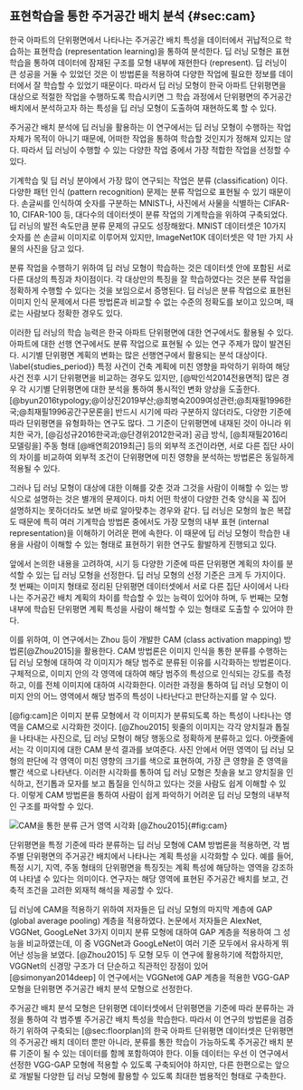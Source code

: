 ## 표현학습을 통한 주거공간 배치 분석 {#sec:cam}

<!-- 표현학습 : 기계가 데이터로부터 유용한 정보를 추출하는 방법을 연구하는 분야 -->
<!-- 주거공간 배치 분석 = 주거공간 배치 데이터에서 학습된 잠재표현 도출 -->
<!-- 잠재표현 분석 모형 = VGG-GAP -->

한국 아파트의 단위평면에서 나타나는
주거공간 배치 특성을
데이터에서 귀납적으로 학습하는
표현학습 (representation learning)을 통하여
분석한다.
딥 러닝 모형은 표현학습을 통하여
데이터에 잠재된 구조를 모형 내부에 재현한다 (represent).
딥 러닝이 큰 성공을 거둘 수 있었던 것은
이 방법론을 적용하여
다양한 작업에 필요한 정보를
데이터에서 잘 학습할 수 있었기 때문이다.
따라서
딥 러닝 모형이
한국 아파트 단위평면을 대상으로
적절한 작업을 수행하도록 학습시키면
그 학습 과정에서
단위평면의 주거공간 배치에서 분석하고자 하는 특성을
딥 러닝 모형이 도출하여 재현하도록 할 수 있다.

주거공간 배치 분석에 딥 러닝을 활용하는 이 연구에서는
딥 러닝 모형이 수행하는 작업 자체가 목적이 아니기 때문에,
어떠한 작업을 통하여 학습할 것인지가 정해져 있지는 않다.
따라서 딥 러닝이 수행할 수 있는 다양한 작업 중에서
가장 적합한 작업을 선정할 수 있다.

기계학습 및 딥 러닝 분야에서 가장 많이 연구되는 작업은
분류 (classification) 이다.
다양한 패턴 인식 (pattern recognition) 문제는
분류 작업으로 표현될 수 있기 때문이다.
손글씨를 인식하여 숫자를 구분하는 MNIST나,
사진에서 사물을 식별하는 CIFAR-10, CIFAR-100 등,
대다수의 데이터셋이 분류 작업의 기계학습을 위하여 구축되었다.
딥 러닝의 발전 속도만큼 분류 문제의 규모도 성장해왔다.
MNIST 데이터셋은 10가지 숫자를 쓴 손글씨 이미지로 이루어져 있지만,
ImageNet10K 데이터셋은 약 1만 가지 사물의 사진을 담고 있다.

분류 작업을 수행하기 위하여
딥 러닝 모형이 학습하는 것은
데이터셋 안에 포함된 서로 다른 대상의 특징과 차이점이다.
각 대상만의 특징을 잘 학습하였다는 것은
분류 작업을 정확하게 수행할 수 있다는 것을 보임으로서 증명된다.
딥 러닝은 분류 작업으로 표현된 이미지 인식 문제에서
다른 방법론과 비교할 수 없는 수준의 정확도를 보이고 있으며,
때로는 사람보다 정확한 경우도 있다.

이러한 딥 러닝의 학습 능력은
한국 아파트 단위평면에 대한 연구에서도 활용될 수 있다.
아파트에 대한 선행 연구에서도
분류 작업으로 표현될 수 있는 연구 주제가 많이 발견된다.
시기별 단위평면 계획의 변화는
많은 선행연구에서 활용되는 분석 대상이다. \label{studies_period}}
특정 사건이 건축 계획에 미친 영향을 파악하기 위하여
해당 사건 전후 시기 단위평면을 비교하는 경우도 있지만,
[@박인석2014전용면적]
많은 경우 각 시기별 단위평면에 대한 분석을 통하여
통시적인 변화 양상을 도출한다.
[@byun2016typology;@이상진2019부산;@최병숙2009여성관련;@최재필1996한국;@최재필1996공간구문론을]
반드시 시기에 따라 구분하지 않더라도,
다양한 기준에 따라 단위평면을 유형화하는 연구도 많다.
그 기준이 단위평면에 내재된 것이 아니라
위치한 국가, [@김성규2016한국과;@단경위2012한국과]
공급 방식, [@최재필2016리모델링을]
주동 형태 [@배연희2019최근]
등의 외부적 조건이라면,
서로 다른 집단 사이의 차이를 비교하여
외부적 조건이 단위평면에 미친 영향을 분석하는 방법론은
동일하게 적용될 수 있다.

그러나
딥 러닝 모형이 대상에 대한 이해를 갖춘 것과
그것을 사람이 이해할 수 있는 방식으로 설명하는 것은
별개의 문제이다.
마치 어떤 학생이
다양한 건축 양식을 꼭 집어 설명하지는 못하더라도
보면 바로 알아맞추는 경우와 같다.
딥 러닝은
모형의 높은 복잡도 때문에
특히 여러 기계학습 방법론 중에서도
가장 모형의 내부 표현 (internal representation)을
이해하기 어려운 편에 속한다.
이 때문에
딥 러닝 모형이 학습한 내용을
사람이 이해할 수 있는 형태로 표현하기 위한 연구도 활발하게 진행되고 있다.

앞에서 논의한 내용을 고려하여,
시기 등 다양한 기준에 따른 단위평면 계획의 차이를 분석할 수 있는
딥 러닝 모형을 선정한다.
딥 러닝 모형의 선정 기준은 크게 두 가지이다.
첫 번째는 이미지 형태로 정리된 단위평면 데이터셋에서
서로 다른 집단 사이에서 나타나는
주거공간 배치 계획의 차이를 학습할 수 있는 능력이 있어야 하며,
두 번째는 모형 내부에 학습된 단위평면 계획 특성을
사람이 해석할 수 있는 형태로 도출할 수 있어야 한다.

이를 위하여,
이 연구에서는
Zhou 등이 개발한
CAM (class activation mapping) 방법론[@Zhou2015]을 활용한다.
CAM 방법론은
이미지 인식을 통한 분류를 수행하는 딥 러닝 모형에 대하여
각 이미지가 해당 범주로 분류된 이유를
시각화하는 방법론이다.
구체적으로,
이미지 안의 각 영역에 대하여
해당 범주의 특성으로 인식되는 강도를 측정하고,
이를 전체 이미지에 대하여 시각화한다.
이러한 과정을 통하여
딥 러닝 모형이
이미지 안의 어느 영역에서
해당 범주의 특성이 나타난다고 판단하는지를 알 수 있다.

[@fig:cam]은
이미지 분류 모형에서
각 이미지가 분류되도록 하는 특성이 나타나는 영역을
CAM으로 시각화한 것이다. [@Zhou2015]
윗줄의 이미지는
각각 양치질과 톱질을 나타내는 사진으로,
딥 러닝 모형이 해당 행동으로 정확하게 분류하고 있다.
아랫줄에서는
각 이미지에 대한 CAM 분석 결과를 보여준다.
사진 안에서 어떤 영역이
딥 러닝 모형의 판단에
각 영역이 미친 영향의 크기를 색으로 표현하여,
가장 큰 영향을 준 영역을 빨간 색으로 나타낸다.
이러한 시각화를 통하여
딥 러닝 모형은 칫솔을 보고 양치질을 인식하고,
전기톱과 모자를 보고 톱질을 인식하고 있다는 것을
사람도 쉽게 이해할 수 있다.
이렇게 CAM 방법론을 통하여
사람이 쉽게 파악하기 어려운 딥 러닝 모형의 내부적인 구조를
파악할 수 있다.

![CAM을 통한 분류 근거 영역 시각화 [@Zhou2015]](cam_zhou.png){#fig:cam}

단위평면을 특정 기준에 따라 분류하는 딥 러닝 모형에 CAM 방법론을 적용하면,
각 범주별 단위평면의 주거공간 배치에서 나타나는 계획 특성을 시각화할 수 있다.
예를 들어,
특정 시기, 지역, 주동 형태의 단위평면을 특징짓는
계획 특성에 해당하는 영역을 강조하여 나타낼 수 있다는 의미이다.
연구자는 해당 영역에 표현된 주거공간 배치를 보고,
건축적 조건을 고려한 외재적 해석을 제공할 수 있다.

딥 러닝에 CAM을 적용하기 위하여
저자들은 딥 러닝 모형의 마지막 계층에
GAP (global average pooling) 계층을 적용하였다.
논문에서 저자들은
AlexNet, VGGNet, GoogLeNet 3가지 이미지 분류 모형에 대하여
GAP 계층을 적용하여 그 성능을 비교하였는데,
이 중 VGGNet과 GoogLeNet이
여러 기준 모두에서 유사하게 뛰어난 성능을 보였다. [@Zhou2015]
두 모형 모두 이 연구에 활용하기에 적합하지만,
VGGNet의 신경망 구조가 더 단순하고 직관적인 장점이 있어
[@simonyan2014deep]
이 연구에서는 VGGNet에 GAP 계층을 적용한 VGG-GAP 모형을
단위평면 주거공간 배치 분석 모형으로 선정한다.

주거공간 배치 분석 모형은
단위평면 데이터셋에서
단위평면을 기준에 따라 분류하는 과정을 통하여
각 범주별 주거공간 배치 특성을 학습한다.
따라서 이 연구의 방법론을 검증하기 위하여 구축되는
[@sec:floorplan]의 한국 아파트 단위평면 데이터셋은
단위평면의 주거공간 배치 데이터 뿐만 아니라,
분류를 통한 학습이 가능하도록
주거공간 배치 분류 기준이 될 수 있는 데이터를 함께 포함하여야 한다.
이들 데이터는 우선 이 연구에서 선정한 VGG-GAP 모형에 적용할 수 있도록
구축되어야 하지만,
다른 한편으로는 앞으로 개발될 다양한 딥 러닝 모형에 활용할 수 있도록
최대한 범용적인 형태로 구축한다.
